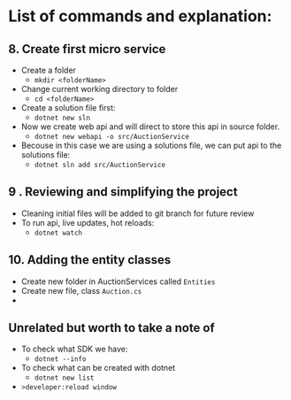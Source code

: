 # List of commands and explanation:

## 8. Create first micro service

-  Create a folder
	- ``mkdir <folderName>``
-   Change current working directory to folder
	- `cd <folderName>`
- Create a solution file first:
	- `dotnet new sln`
- Now we create web api and will direct to store this api in source folder.
	- `dotnet new webapi -o src/AuctionService` 
- Becouse in this case we are using a solutions file, we can put api to the solutions file:
	- `dotnet sln add src/AuctionService`

## 9 . Reviewing and simplifying the project

- Cleaning initial files will be added to git branch for future review
- To run api, live updates, hot reloads:
	- `dotnet watch`
## 10. Adding the entity classes
- Create new folder in AuctionServices called `Entities`
- Create new file, class `Auction.cs`
- 
## Unrelated but worth to take a note of

- To check what SDK we have:
	- `dotnet --info`
- To check what can be created with dotnet
	- `dotnet new list`
- `>developer:reload window` 